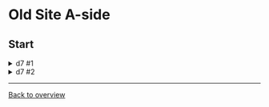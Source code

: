 # Old Site A-side

## Start

<details>
  <summary>d7 #1</summary>
  
  ![gif](https://github.com/DrMadThrust/docs-swag-collection/blob/main/vids/2A_0_d7_00.webp)
  
  Insanity: 4 Potential: -2
  
  Grounded ultra after entering with a wavedash (you might need to strafe left a bit after breaking the block before you wavedash), snag some coyote frames and hope that you hit a good cb. If you do, exit this room with a hyper into the next screen. If you don't, well..., we don't talk about that here.
</details>

<details>
  <summary>d7 #2</summary>
  
  ![gif](https://github.com/DrMadThrust/docs-swag-collection/blob/main/vids/2A_0_d7_01.webp)
  
  Insanity: 1+ Potential: +1
  
  Go through the transition with a right demo, buffer and hold jump and right after transition and you will always grab that tiny spike ledge. From there, jump straight up a bit, dash up and buffer a wallbounce and dash downright at the peak to go faster. Hyper out of the room to exit.
  If you ever want to start learning cursed strats, this is a good candidate to begin with. Simple, consistent and only loses a tiny bit of time.
</details>

---
[Back to overview](https://github.com/DrMadThrust/docs-swag-collection)
